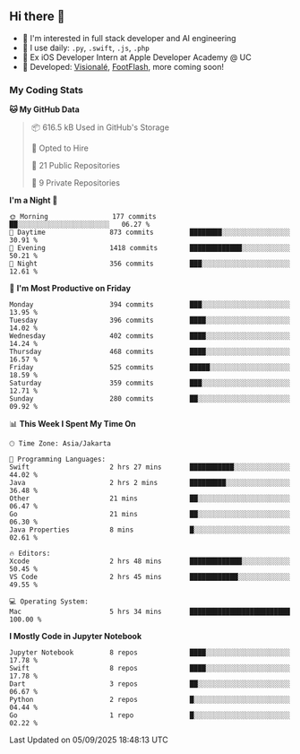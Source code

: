 ## Hi there 👋

- 🤖 I'm interested in full stack developer and AI engineering
- 🌱 I use daily: `.py`, `.swift`, `.js`, `.php`
- 🍎 Ex iOS Developer Intern at Apple Developer Academy @ UC
- 🔨 Developed: [Visionalé](https://apps.apple.com/id/app/visional%C3%A9/id6737191146), [FootFlash](https://apps.apple.com/id/app/footflash/id6550905078), more coming soon!

### My Coding Stats

<!--START_SECTION:waka-->
**🐱 My GitHub Data** 

> 📦 616.5 kB Used in GitHub's Storage 
 > 
> 💼 Opted to Hire
 > 
> 📜 21 Public Repositories 
 > 
> 🔑 9 Private Repositories 
 > 
**I'm a Night 🦉** 

```text
🌞 Morning                177 commits         ██░░░░░░░░░░░░░░░░░░░░░░░   06.27 % 
🌆 Daytime                873 commits         ████████░░░░░░░░░░░░░░░░░   30.91 % 
🌃 Evening                1418 commits        █████████████░░░░░░░░░░░░   50.21 % 
🌙 Night                  356 commits         ███░░░░░░░░░░░░░░░░░░░░░░   12.61 % 
```
📅 **I'm Most Productive on Friday** 

```text
Monday                   394 commits         ███░░░░░░░░░░░░░░░░░░░░░░   13.95 % 
Tuesday                  396 commits         ████░░░░░░░░░░░░░░░░░░░░░   14.02 % 
Wednesday                402 commits         ████░░░░░░░░░░░░░░░░░░░░░   14.24 % 
Thursday                 468 commits         ████░░░░░░░░░░░░░░░░░░░░░   16.57 % 
Friday                   525 commits         █████░░░░░░░░░░░░░░░░░░░░   18.59 % 
Saturday                 359 commits         ███░░░░░░░░░░░░░░░░░░░░░░   12.71 % 
Sunday                   280 commits         ██░░░░░░░░░░░░░░░░░░░░░░░   09.92 % 
```


📊 **This Week I Spent My Time On** 

```text
🕑︎ Time Zone: Asia/Jakarta

💬 Programming Languages: 
Swift                    2 hrs 27 mins       ███████████░░░░░░░░░░░░░░   44.02 % 
Java                     2 hrs 2 mins        █████████░░░░░░░░░░░░░░░░   36.48 % 
Other                    21 mins             ██░░░░░░░░░░░░░░░░░░░░░░░   06.47 % 
Go                       21 mins             ██░░░░░░░░░░░░░░░░░░░░░░░   06.30 % 
Java Properties          8 mins              █░░░░░░░░░░░░░░░░░░░░░░░░   02.61 % 

🔥 Editors: 
Xcode                    2 hrs 48 mins       █████████████░░░░░░░░░░░░   50.45 % 
VS Code                  2 hrs 45 mins       ████████████░░░░░░░░░░░░░   49.55 % 

💻 Operating System: 
Mac                      5 hrs 34 mins       █████████████████████████   100.00 % 
```

**I Mostly Code in Jupyter Notebook** 

```text
Jupyter Notebook         8 repos             ████░░░░░░░░░░░░░░░░░░░░░   17.78 % 
Swift                    8 repos             ████░░░░░░░░░░░░░░░░░░░░░   17.78 % 
Dart                     3 repos             ██░░░░░░░░░░░░░░░░░░░░░░░   06.67 % 
Python                   2 repos             █░░░░░░░░░░░░░░░░░░░░░░░░   04.44 % 
Go                       1 repo              █░░░░░░░░░░░░░░░░░░░░░░░░   02.22 % 
```




 Last Updated on 05/09/2025 18:48:13 UTC
<!--END_SECTION:waka-->

<!--
**nico-samuelson/nico-samuelson** is a ✨ _special_ ✨ repository because its `README.md` (this file) appears on your GitHub profile.

Here are some ideas to get you started:

- 🔭 I’m currently working on ...
- 🌱 I’m currently learning ...
- 👯 I’m looking to collaborate on ...
- 🤔 I’m looking for help with ...
- 💬 Ask me about ...
- 📫 How to reach me: ...
- 😄 Pronouns: ...
- ⚡ Fun fact: ...
-->

